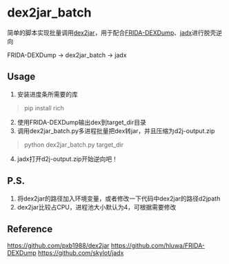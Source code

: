 # dex2jar_batch
简单的脚本实现批量调用[dex2jar](https://github.com/pxb1988/dex2jar)，用于配合[FRIDA-DEXDump](https://github.com/hluwa/FRIDA-DEXDump)、[jadx](
https://github.com/skylot/jadx)进行脱壳逆向

FRIDA-DEXDump -> dex2jar_batch -> jadx

## Usage
1. 安装进度条所需要的库

> pip install rich

2. 使用FRIDA-DEXDump输出dex到target_dir目录
3. 调用dex2jar_batch.py多进程批量把dex转jar，并且压缩为d2j-output.zip

> python dex2jar_batch.py target_dir

4. jadx打开d2j-output.zip开始逆向吧！

## P.S.
1. 将dex2jar的路径加入环境变量，或者修改一下代码中dex2jar的路径d2jpath
2. dex2jar比较占CPU，进程池大小默认为4，可根据需要修改

## Reference
https://github.com/pxb1988/dex2jar
https://github.com/hluwa/FRIDA-DEXDump
https://github.com/skylot/jadx

